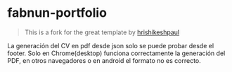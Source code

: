 # fabnun-portfolio

> This is a fork for the great template by [hrishikeshpaul](https://github.com/hrishikeshpaul/portfolio-template)

La generación del CV en pdf desde json solo se puede probar desde el footer. Solo en Chrome(desktop) funciona correctamente la generación del PDF, en otros navegadores o en android el formato no es correcto.
